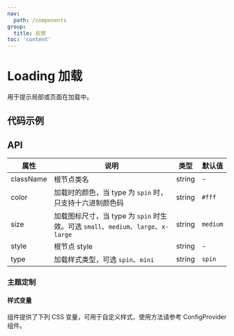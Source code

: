 ```yaml
---
nav:
  path: /components
group:
  title: 反馈
toc: 'content'
---
```


# Loading 加载

<!-- <code src="../../docs/components/compatibility.tsx" inline="true"></code> -->

用于提示局部或页面在加载中。

## 代码示例

<code src='../../demo/pages/Loading/index' noChangeButton></code>

## API

| 属性      | 说明                                                                               | 类型   | 默认值   |
| --------- | ---------------------------------------------------------------------------------- | ------ | -------- |
| className | 根节点类名                                                                         | string | -        |
| color     | 加载时的颜色，当 type 为 `spin` 时，只支持十六进制颜色码                           | string | `#fff`   |
| size      | 加载图标尺寸，当 type 为 `spin` 时生效。可选 `small`、`medium`、`large`、`x-large` | string | `medium` |
| style     | 根节点 style                                                                       | string | -        |
| type      | 加载样式类型，可选 `spin`、`mini`                                                  | string | `spin`   |

### 主题定制

#### 样式变量

组件提供了下列 CSS 变量，可用于自定义样式，使用方法请参考 ConfigProvider 组件。
